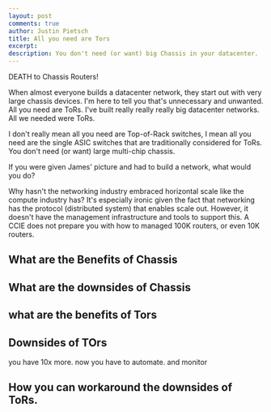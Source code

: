 ```yaml
---
layout: post
comments: true
author: Justin Pietsch
title: All you need are Tors
excerpt: 
description: You don't need (or want) big Chassis in your datacenter.
---
```


DEATH to Chassis Routers!

When almost everyone builds a datacenter network, they start out with very large chassis devices. I'm here to tell you that's unnecessary and unwanted. All  you need are ToRs. I've built really really really big datacenter networks. All we needed were ToRs. 

I don't really mean all you need are Top-of-Rack switches, I mean all you need are the single ASIC switches that are traditionally considered for ToRs. You don't need (or want) large multi-chip chassis.


If you were given James' picture and had to build a network, what would you do?


Why hasn't the networking industry embraced horizontal scale like the compute industry has? It's especially ironic given the fact that networking has the protocol (distributed system) that enables scale out. However, it doesn't have the management infrastructure and tools to support this. A CCIE does not prepare you with how to managed 100K routers, or even 10K routers.

## What are the Benefits of Chassis




## What are the downsides of Chassis




## what are the benefits of Tors



## Downsides of TOrs
you have 10x more. now you have to automate. and monitor




## How you can workaround the downsides of ToRs.
